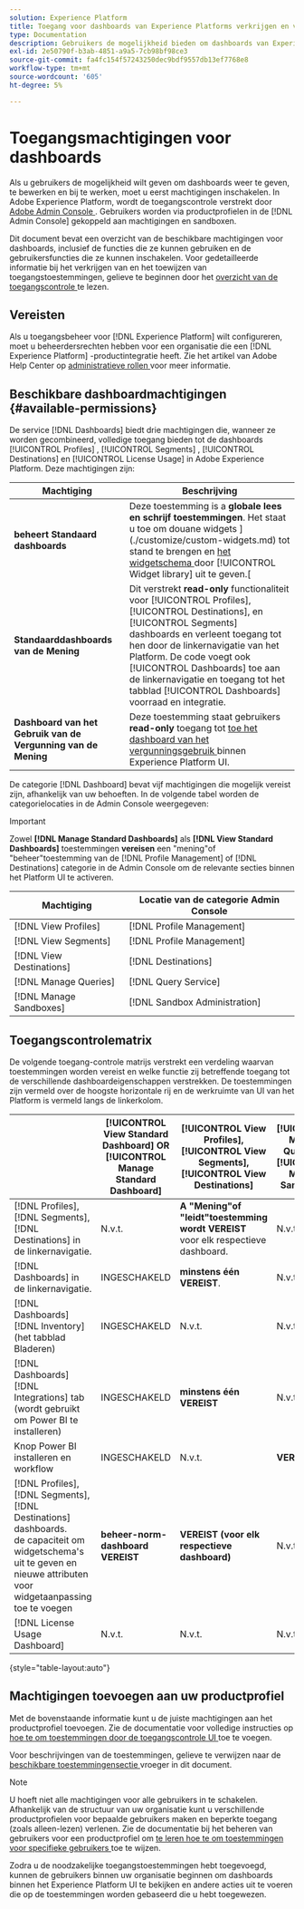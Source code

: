 ```yaml
---
solution: Experience Platform
title: Toegang voor dashboards van Experience Platforms verkrijgen en verlenen
type: Documentation
description: Gebruikers de mogelijkheid bieden om dashboards van Experience Platforms weer te geven, te bewerken en bij te werken met Adobe Admin Console.
exl-id: 2e50790f-b3ab-4851-a9a5-7cb98bf98ce3
source-git-commit: fa4fc154f57243250dec9bdf9557db13ef7768e8
workflow-type: tm+mt
source-wordcount: '605'
ht-degree: 5%

---
```


# Toegangsmachtigingen voor dashboards

Als u gebruikers de mogelijkheid wilt geven om dashboards weer te geven, te bewerken en bij te werken, moet u eerst machtigingen inschakelen. In Adobe Experience Platform, wordt de toegangscontrole verstrekt door [ Adobe Admin Console ](https://adminconsole.adobe.com/). Gebruikers worden via productprofielen in de [!DNL Admin Console] gekoppeld aan machtigingen en sandboxen.

Dit document bevat een overzicht van de beschikbare machtigingen voor dashboards, inclusief de functies die ze kunnen gebruiken en de gebruikersfuncties die ze kunnen inschakelen. Voor gedetailleerde informatie bij het verkrijgen van en het toewijzen van toegangstoestemmingen, gelieve te beginnen door het [ overzicht van de toegangscontrole ](../access-control/home.md) te lezen.

## Vereisten

Als u toegangsbeheer voor [!DNL Experience Platform] wilt configureren, moet u beheerdersrechten hebben voor een organisatie die een [!DNL Experience Platform] -productintegratie heeft. Zie het artikel van Adobe Help Center op [ administratieve rollen ](https://helpx.adobe.com/enterprise/using/admin-roles.html) voor meer informatie.

## Beschikbare dashboardmachtigingen {#available-permissions}

De service [!DNL Dashboards] biedt drie machtigingen die, wanneer ze worden gecombineerd, volledige toegang bieden tot de dashboards [!UICONTROL Profiles] , [!UICONTROL Segments] , [!UICONTROL Destinations] en [!UICONTROL License Usage] in Adobe Experience Platform. Deze machtigingen zijn:

| Machtiging | Beschrijving |
|---|---|
| **beheert Standaard dashboards** | Deze toestemming is a **globale lees en schrijf toestemmingen**. Het staat u toe om douane widgets ](./customize/custom-widgets.md) tot stand te brengen en [ het widgetschema ](./customize/edit-schema.md) door [!UICONTROL Widget library] uit te geven.[ |
| **Standaarddashboards van de Mening** | Dit verstrekt **read-only** functionaliteit voor [!UICONTROL Profiles], [!UICONTROL Destinations], en [!UICONTROL Segments] dashboards en verleent toegang tot hen door de linkernavigatie van het Platform. De code voegt ook [!UICONTROL Dashboards] toe aan de linkernavigatie en toegang tot het tabblad [!UICONTROL Dashboards] voorraad en integratie. |
| **Dashboard van het Gebruik van de Vergunning van de Mening** | Deze toestemming staat gebruikers **read-only** toegang tot [ toe het dashboard van het vergunningsgebruik ](./guides/license-usage.md) binnen Experience Platform UI. |

De categorie [!DNL Dashboard] bevat vijf machtigingen die mogelijk vereist zijn, afhankelijk van uw behoeften. In de volgende tabel worden de categorielocaties in de Admin Console weergegeven:

>[!IMPORTANT]
>
>Zowel **[!DNL Manage Standard Dashboards]** als **[!DNL View Standard Dashboards]** toestemmingen **vereisen** een &quot;mening&quot;of &quot;beheer&quot;toestemming van de [!DNL Profile Management] of [!DNL Destinations] categorie in de Admin Console om de relevante secties binnen het Platform UI te activeren.

| Machtiging | Locatie van de categorie Admin Console |
|---|---|
| [!DNL View Profiles] | [!DNL Profile Management] |
| [!DNL View Segments] | [!DNL Profile Management] |
| [!DNL View Destinations] | [!DNL Destinations] |
| [!DNL Manage Queries] | [!DNL Query Service] |
| [!DNL Manage Sandboxes] | [!DNL Sandbox Administration] |

## Toegangscontrolematrix

De volgende toegang-controle matrijs verstrekt een verdeling waarvan toestemmingen worden vereist en welke functie zij betreffende toegang tot de verschillende dashboardeigenschappen verstrekken. De toestemmingen zijn vermeld over de hoogste horizontale rij en de werkruimte van UI van het Platform is vermeld langs de linkerkolom.

|   | [!UICONTROL View Standard Dashboard] OR [!UICONTROL Manage Standard Dashboard] | [!UICONTROL View Profiles], <br/>[!UICONTROL View Segments], <br/> [!UICONTROL View Destinations] | [!UICONTROL Manage Queries] &amp; [!UICONTROL Manage Sandboxes] | [!UICONTROL View License Usage Dashboard] |
|---|---|---|---|---|
| [!DNL Profiles], <br/>[!DNL Segments], <br/>[!DNL Destinations] in de linkernavigatie. | N.v.t. | **A &quot;Mening&quot;of &quot;leidt&quot;toestemming wordt VEREIST** voor elk respectieve dashboard. | N.v.t. | N.v.t. |
| [!DNL Dashboards] in de linkernavigatie. | INGESCHAKELD | **minstens één VEREIST**. | N.v.t. | N.v.t. |
| [!DNL Dashboards] [!DNL Inventory] <br/> (het tabblad Bladeren) | INGESCHAKELD | N.v.t. | N.v.t. | N.v.t. |
| [!DNL Dashboards] [!DNL Integrations] tab <br/> (wordt gebruikt om Power BI te installeren) | INGESCHAKELD | **minstens één VEREIST** | N.v.t. | N.v.t. |
| Knop Power BI installeren en workflow | INGESCHAKELD | N.v.t. | **VEREIST** | N.v.t. |
| [!DNL Profiles], <br/>[!DNL Segments], <br/>[!DNL Destinations] dashboards.<br/> de capaciteit om widgetschema&#39;s uit te geven en nieuwe attributen voor widgetaanpassing toe te voegen | **beheer-norm-dashboard VEREIST** | **VEREIST (voor elk respectieve dashboard)** | N.v.t. | N.v.t. |
| [!DNL License Usage Dashboard] | N.v.t. | N.v.t. | N.v.t. | INGESCHAKELD |

{style="table-layout:auto"}

## Machtigingen toevoegen aan uw productprofiel

Met de bovenstaande informatie kunt u de juiste machtigingen aan het productprofiel toevoegen. Zie de documentatie voor volledige instructies op [ hoe te om toestemmingen door de toegangscontrole UI ](../access-control/ui/permissions.md) toe te voegen.

Voor beschrijvingen van de toestemmingen, gelieve te verwijzen naar de [ beschikbare toestemmingensectie ](#available-permissions) vroeger in dit document.

>[!NOTE]
>
>U hoeft niet alle machtigingen voor alle gebruikers in te schakelen. Afhankelijk van de structuur van uw organisatie kunt u verschillende productprofielen voor bepaalde gebruikers maken en beperkte toegang (zoals alleen-lezen) verlenen. Zie de documentatie bij het beheren van gebruikers voor een productprofiel om [ te leren hoe te om toestemmingen voor specifieke gebruikers ](../access-control/ui/users.md) toe te wijzen.

Zodra u de noodzakelijke toegangstoestemmingen hebt toegevoegd, kunnen de gebruikers binnen uw organisatie beginnen om dashboards binnen het Experience Platform UI te bekijken en andere acties uit te voeren die op de toestemmingen worden gebaseerd die u hebt toegewezen.
